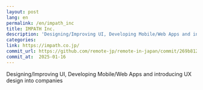 ```yaml
---
layout: post
lang: en
permalink: /en/impath_inc
title: IMPATH Inc.
description: 'Designing/Improving UI, Developing Mobile/Web Apps and introducing UX design into companies'
categories: 
link: https://impath.co.jp/
commit_url: https://github.com/remote-jp/remote-in-japan/commit/269b8121aa196f71e3b6ae053662484bf0056892
commit_at:  2025-01-16
---
```


<p>Designing/Improving UI, Developing Mobile/Web Apps and introducing UX design into companies</p>
